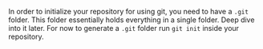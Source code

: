 In order to initialize your repository for using git, you need to have a `.git` folder. This folder essentially holds everything in a single folder. Deep dive into it later. For now to generate a `.git` folder run `git init` inside your repository.